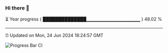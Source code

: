 ### Hi there 👋

⏳ Year progress { ██████████████▁▁▁▁▁▁▁▁▁▁▁▁▁▁▁▁ } 48.02 %

---

⏰ Updated on Mon, 24 Jun 2024 18:24:57 GMT

![Progress Bar CI](https://github.com/ZhaoGui/ZhaoGui/workflows/Progress%20Bar%20CI/badge.svg)
